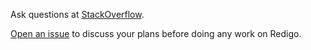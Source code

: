 Ask questions at
[StackOverflow](https://stackoverflow.com/questions/ask?tags=go+redis).

[Open an issue](https://github.com/virteman/redigo/issues/new) to discuss your
plans before doing any work on Redigo.
